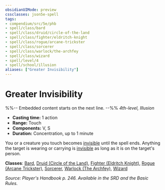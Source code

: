 ```yaml
---
obsidianUIMode: preview
cssclasses: json5e-spell
tags:
- compendium/src/5e/phb
- spell/class/bard
- spell/class/druid/circle-of-the-land
- spell/class/fighter/eldritch-knight
- spell/class/rogue/arcane-trickster
- spell/class/sorcerer
- spell/class/warlock/the-archfey
- spell/class/wizard
- spell/level/4
- spell/school/illusion
aliases: ["Greater Invisibility"]
---
```

# Greater Invisibility
%%-- Embedded content starts on the next line. --%%
*4th-level, Illusion*  

- **Casting time:** 1 action
- **Range:** Touch
- **Components:** V, S
- **Duration:** Concentration, up to 1 minute

You or a creature you touch becomes [invisible](rules/conditions.md#invisible) until the spell ends. Anything the target is wearing or carrying is [invisible](rules/conditions.md#invisible) as long as it is on the target's person.

**Classes**: [Bard](bard.md), [Druid (Circle of the Land)](druid-circle-of-the-land.md), [Fighter (Eldritch Knight)](fighter-eldritch-knight.md), [Rogue (Arcane Trickster)](rogue-arcane-trickster.md), [Sorcerer](sorcerer.md), [Warlock (The Archfey)](warlock-the-archfey.md), [Wizard](wizard.md)

*Source: Player's Handbook p. 246. Available in the SRD and the Basic Rules.*